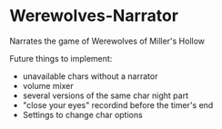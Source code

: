 # Werewolves-Narrator
Narrates the game of Werewolves of Miller's Hollow

Future things to implement:
- unavailable chars without a narrator
- volume mixer
- several versions of the same char night part
- "close your eyes" recordind before the timer's end
- Settings to change char options

